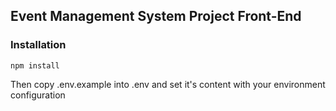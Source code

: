 ## Event Management System Project Front-End

### Installation

    npm install
    
Then copy .env.example into .env and set it's content with your environment configuration